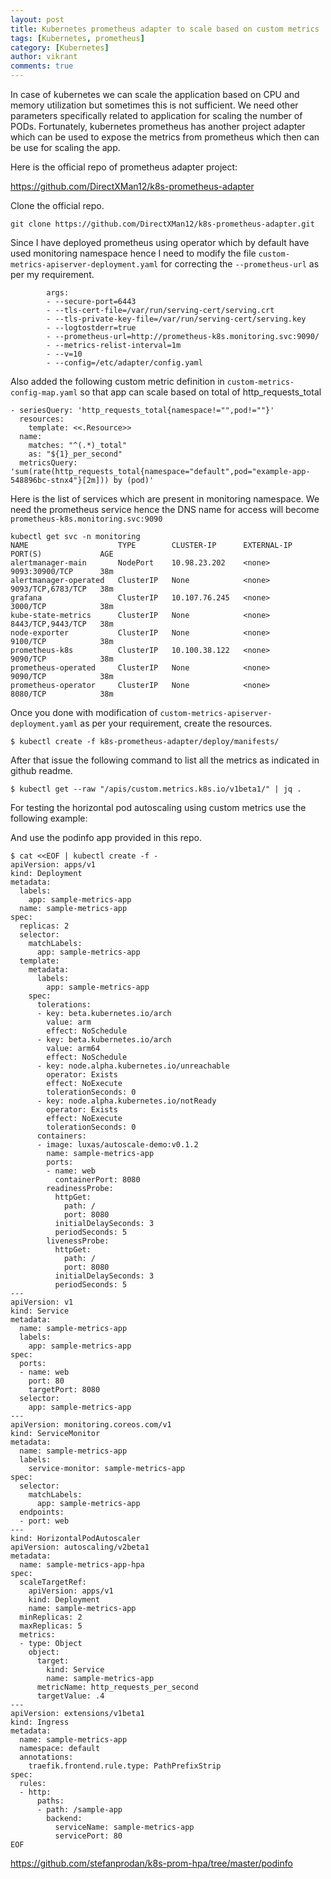 ```yaml
---
layout: post
title: Kubernetes prometheus adapter to scale based on custom metrics
tags: [Kubernetes, prometheus]
category: [Kubernetes]
author: vikrant
comments: true
--- 
```


In case of kubernetes we can scale the application based on CPU and memory utilization but sometimes this is not sufficient. We need other parameters specifically related to application for scaling the number of PODs. Fortunately, kubernetes prometheus has another project adapter which can be used to expose the metrics from prometheus which then can be use for scaling the app.

Here is the official repo of prometheus adapter project:  

https://github.com/DirectXMan12/k8s-prometheus-adapter 

Clone the official repo.

~~~
git clone https://github.com/DirectXMan12/k8s-prometheus-adapter.git
~~~

Since I have deployed prometheus using operator which by default have used monitoring namespace hence I need to modify the file `custom-metrics-apiserver-deployment.yaml` for correcting the `--prometheus-url` as per my requirement. 


~~~
        args:
        - --secure-port=6443
        - --tls-cert-file=/var/run/serving-cert/serving.crt
        - --tls-private-key-file=/var/run/serving-cert/serving.key
        - --logtostderr=true
        - --prometheus-url=http://prometheus-k8s.monitoring.svc:9090/
        - --metrics-relist-interval=1m
        - --v=10
        - --config=/etc/adapter/config.yaml
~~~        


Also added the following custom metric definition in `custom-metrics-config-map.yaml` so that app can scale based on total of http_requests_total

~~~
- seriesQuery: 'http_requests_total{namespace!="",pod!=""}'
  resources:
    template: <<.Resource>>
  name:
    matches: "^(.*)_total"
    as: "${1}_per_second"
  metricsQuery: 'sum(rate(http_requests_total{namespace="default",pod="example-app-548896bc-stnx4"}[2m])) by (pod)'
~~~  

Here is the list of services which are present in monitoring namespace. We need the prometheus service hence the DNS name for access will become `prometheus-k8s.monitoring.svc:9090`

~~~
kubectl get svc -n monitoring
NAME                    TYPE        CLUSTER-IP      EXTERNAL-IP   PORT(S)             AGE
alertmanager-main       NodePort    10.98.23.202    <none>        9093:30900/TCP      38m
alertmanager-operated   ClusterIP   None            <none>        9093/TCP,6783/TCP   38m
grafana                 ClusterIP   10.107.76.245   <none>        3000/TCP            38m
kube-state-metrics      ClusterIP   None            <none>        8443/TCP,9443/TCP   38m
node-exporter           ClusterIP   None            <none>        9100/TCP            38m
prometheus-k8s          ClusterIP   10.100.38.122   <none>        9090/TCP            38m
prometheus-operated     ClusterIP   None            <none>        9090/TCP            38m
prometheus-operator     ClusterIP   None            <none>        8080/TCP            38m
~~~

Once you done with modification of `custom-metrics-apiserver-deployment.yaml` as per your requirement, create the resources.

~~~
$ kubectl create -f k8s-prometheus-adapter/deploy/manifests/
~~~

After that issue the following command to list all the metrics as indicated in github readme. 

~~~
$ kubectl get --raw "/apis/custom.metrics.k8s.io/v1beta1/" | jq .
~~~

For testing the horizontal pod autoscaling using custom metrics use the following example:

And use the podinfo app provided in this repo. 

~~~
$ cat <<EOF | kubectl create -f -
apiVersion: apps/v1
kind: Deployment
metadata:
  labels:
    app: sample-metrics-app
  name: sample-metrics-app
spec:
  replicas: 2
  selector:
    matchLabels:
      app: sample-metrics-app
  template:
    metadata:
      labels:
        app: sample-metrics-app
    spec:
      tolerations:
      - key: beta.kubernetes.io/arch
        value: arm
        effect: NoSchedule
      - key: beta.kubernetes.io/arch
        value: arm64
        effect: NoSchedule
      - key: node.alpha.kubernetes.io/unreachable
        operator: Exists
        effect: NoExecute
        tolerationSeconds: 0
      - key: node.alpha.kubernetes.io/notReady
        operator: Exists
        effect: NoExecute
        tolerationSeconds: 0
      containers:
      - image: luxas/autoscale-demo:v0.1.2
        name: sample-metrics-app
        ports:
        - name: web
          containerPort: 8080
        readinessProbe:
          httpGet:
            path: /
            port: 8080
          initialDelaySeconds: 3
          periodSeconds: 5
        livenessProbe:
          httpGet:
            path: /
            port: 8080
          initialDelaySeconds: 3
          periodSeconds: 5
---
apiVersion: v1
kind: Service
metadata:
  name: sample-metrics-app
  labels:
    app: sample-metrics-app
spec:
  ports:
  - name: web
    port: 80
    targetPort: 8080
  selector:
    app: sample-metrics-app
---
apiVersion: monitoring.coreos.com/v1
kind: ServiceMonitor
metadata:
  name: sample-metrics-app
  labels:
    service-monitor: sample-metrics-app
spec:
  selector:
    matchLabels:
      app: sample-metrics-app
  endpoints:
  - port: web
---
kind: HorizontalPodAutoscaler
apiVersion: autoscaling/v2beta1
metadata:
  name: sample-metrics-app-hpa
spec:
  scaleTargetRef:
    apiVersion: apps/v1
    kind: Deployment
    name: sample-metrics-app
  minReplicas: 2
  maxReplicas: 5
  metrics:
  - type: Object
    object:
      target:
        kind: Service
        name: sample-metrics-app
      metricName: http_requests_per_second
      targetValue: .4
---
apiVersion: extensions/v1beta1
kind: Ingress
metadata:
  name: sample-metrics-app
  namespace: default
  annotations:
    traefik.frontend.rule.type: PathPrefixStrip
spec:
  rules:
  - http:
      paths:
      - path: /sample-app
        backend:
          serviceName: sample-metrics-app
          servicePort: 80
EOF         
~~~         

https://github.com/stefanprodan/k8s-prom-hpa/tree/master/podinfo



